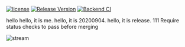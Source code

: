 [![license](https://img.shields.io/badge/license-mit-brightgreen.svg?style=flat)](https://github.com/Tencent/bk-ci/blob/master/LICENSE.txt) [![Release Version](https://img.shields.io/github/v/release/Tencent/bk-ci?include_prereleases)](https://github.com/Tencent/bk-ci/releases) [![Backend CI](https://github.com/Tencent/bk-ci/workflows/Backend%20C/badge.svg?branch=master)](https://img.shields.io/github/workflow/status/Tencent/bk-ci/Tag%20Rease)

hello
hello, it is me.
hello, it is 20200904.
hello, it is release.
111
Require status checks to pass before merging


![stream](https://ci.tencent.com/pipeline/stream/api/external/stream/projects/github_189153491/pipelines/badge?file_path=.ci/pr_check.yml&branch=master)
